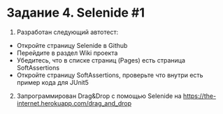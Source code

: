 # Задание 4. Selenide #1
1. Разработан следующий автотест:
 - Откройте страницу Selenide в Github
 - Перейдите в раздел Wiki проекта
 - Убедитесь, что в списке страниц (Pages) есть страница SoftAssertions
 - Откройте страницу SoftAssertions, проверьте что внутри есть пример кода для JUnit5
2. Запрограммирован Drag&Drop с помощью Selenide на https://the-internet.herokuapp.com/drag_and_drop
